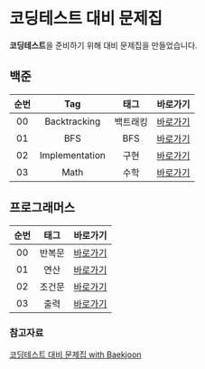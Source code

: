 # 코딩테스트 대비 문제집


**코딩테스트**을 준비하기 위해 대비 문제집을 만들었습니다.

## 백준

| 순번 | Tag                          | 태그                | 바로가기    | 
| :--: | :--------------------------: | :-----------------: | :------:  |
| 00 | Backtracking | 백트래킹 | [바로가기](https://github.com/SSUHYUNKIM/Algorithm/blob/main/backtracking/README.md) |
| 01 | BFS | BFS | [바로가기](https://github.com/SSUHYUNKIM/Algorithm/blob/main/BFS/README.md) |
| 02 | Implementation | 구현 | [바로가기](https://github.com/SSUHYUNKIM/Algorithm/blob/main/implementation/README.md) |
| 03 | Math | 수학 | [바로가기](https://github.com/SSUHYUNKIM/Algorithm/blob/main/math/README.md) |

## 프로그래머스

| 순번 | 태그                | 바로가기    | 
| :--: | :-----------------: | :------:  |
| 00 | 반복문 | [바로가기](반복문\README.md) |
| 01 | 연산 | [바로가기](https://github.com/SSUHYUNKIM/Algorithm/blob/main/%EC%97%B0%EC%82%B0/README.md) |
| 02 | 조건문 | [바로가기](https://github.com/SSUHYUNKIM/Algorithm/blob/main/%EC%A1%B0%EA%B1%B4%EB%AC%B8/README.md) |
| 03 | 출력 | [바로가기](https://github.com/SSUHYUNKIM/Algorithm/blob/main/%EC%B6%9C%EB%A0%A5/README.md) |



### 참고자료
[코딩테스트 대비 문제집 with Baekjoon](https://github.com/tony9402/baekjoon)

